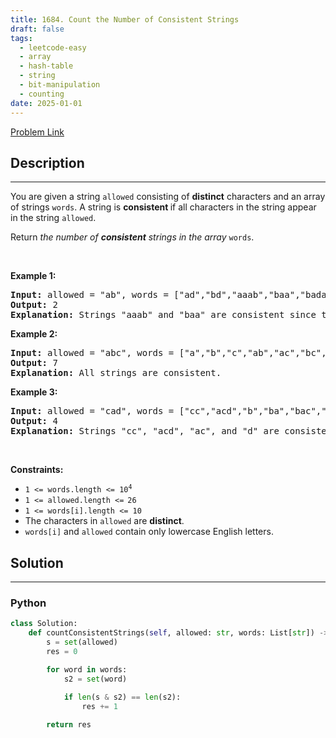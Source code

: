 ```yaml
---
title: 1684. Count the Number of Consistent Strings
draft: false
tags: 
  - leetcode-easy
  - array
  - hash-table
  - string
  - bit-manipulation
  - counting
date: 2025-01-01
---
```


[Problem Link](https://leetcode.com/problems/count-the-number-of-consistent-strings/)

## Description

---
<p>You are given a string <code>allowed</code> consisting of <strong>distinct</strong> characters and an array of strings <code>words</code>. A string is <strong>consistent </strong>if all characters in the string appear in the string <code>allowed</code>.</p>

<p>Return<em> the number of <strong>consistent</strong> strings in the array </em><code>words</code>.</p>

<p>&nbsp;</p>
<p><strong class="example">Example 1:</strong></p>

<pre>
<strong>Input:</strong> allowed = &quot;ab&quot;, words = [&quot;ad&quot;,&quot;bd&quot;,&quot;aaab&quot;,&quot;baa&quot;,&quot;badab&quot;]
<strong>Output:</strong> 2
<strong>Explanation:</strong> Strings &quot;aaab&quot; and &quot;baa&quot; are consistent since they only contain characters &#39;a&#39; and &#39;b&#39;.
</pre>

<p><strong class="example">Example 2:</strong></p>

<pre>
<strong>Input:</strong> allowed = &quot;abc&quot;, words = [&quot;a&quot;,&quot;b&quot;,&quot;c&quot;,&quot;ab&quot;,&quot;ac&quot;,&quot;bc&quot;,&quot;abc&quot;]
<strong>Output:</strong> 7
<strong>Explanation:</strong> All strings are consistent.
</pre>

<p><strong class="example">Example 3:</strong></p>

<pre>
<strong>Input:</strong> allowed = &quot;cad&quot;, words = [&quot;cc&quot;,&quot;acd&quot;,&quot;b&quot;,&quot;ba&quot;,&quot;bac&quot;,&quot;bad&quot;,&quot;ac&quot;,&quot;d&quot;]
<strong>Output:</strong> 4
<strong>Explanation:</strong> Strings &quot;cc&quot;, &quot;acd&quot;, &quot;ac&quot;, and &quot;d&quot; are consistent.
</pre>

<p>&nbsp;</p>
<p><strong>Constraints:</strong></p>

<ul>
	<li><code>1 &lt;= words.length &lt;= 10<sup>4</sup></code></li>
	<li><code>1 &lt;= allowed.length &lt;=<sup> </sup>26</code></li>
	<li><code>1 &lt;= words[i].length &lt;= 10</code></li>
	<li>The characters in <code>allowed</code> are <strong>distinct</strong>.</li>
	<li><code>words[i]</code> and <code>allowed</code> contain only lowercase English letters.</li>
</ul>


## Solution

---
### Python
``` py title='count-the-number-of-consistent-strings'
class Solution:
    def countConsistentStrings(self, allowed: str, words: List[str]) -> int:
        s = set(allowed)
        res = 0

        for word in words:
            s2 = set(word)

            if len(s & s2) == len(s2):
                res += 1
        
        return res
```

